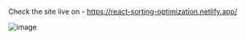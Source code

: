 Check the site live on - https://react-sorting-optimization.netlify.app/

![image](https://github.com/user-attachments/assets/a9c517ec-fd53-43c8-ae7b-236d8ee58a15)
